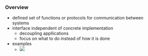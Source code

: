 ### Overview
+ defined set of functions or protocols for communication between systems
+ interface independent of concrete implementation
	+ decoupling appllications
	+ focus on what to do instead of how it is done 
+ examples
	+ ![](../../z_images/Pasted%20image%2020220427115156.png)